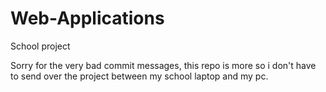 # Web-Applications
School project

Sorry for the very bad commit messages, this repo is more so i don't have to send over the project between my school laptop and my pc. 
